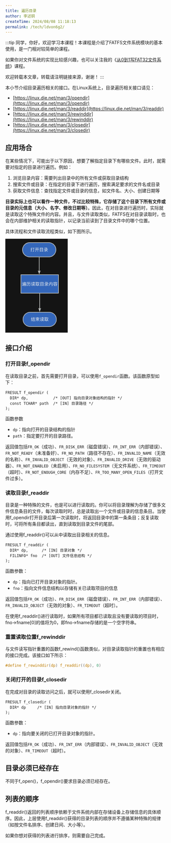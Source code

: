 ```yaml
---
title: 遍历目录
author: 李述铜
createTime: 2024/08/08 11:18:13
permalink: /tech/ldvon6g2/
---
```

:::tip
同学，你好，欢迎学习本课程！本课程是介绍了FATFS文件系统模块的基本使用，是一门相对较简单的课程。

如果你对文件系统的实现比较感兴趣，也可以关注我的《[从0到1写FAT32文件系统](https://wuptg.xetlk.com/s/VeHie)》课程。

欢迎转载本文章，转载请注明链接来源，谢谢！
:::

本小节介绍目录遍历相关的接口。在Linux系统上，目录遍历相关接口请见：
* [https://linux.die.net/man/3/opendir](https://linux.die.net/man/3/opendir)
* [https://linux.die.net/man/3/readdir](https://linux.die.net/man/3/readdir)
* [https://linux.die.net/man/3/rewinddir](https://linux.die.net/man/3/rewinddir)
* [https://linux.die.net/man/3/closedir](https://linux.die.net/man/3/closedir)

## 应用场合
在某些情况下，可能出于以下原因，想要了解指定目录下有哪些文件。此时，就需要对指定的目录进行遍历。例如：

1. 浏览目录内容：需要列出目录中的所有文件或获取目录结构
2. 搜索文件或目录：在指定的目录下进行遍历，搜索满足要求的文件名或目录
3. 获取文件信息：查找指定文件或目录的信息，如文件名、大小、创建日期等

**目录实际上也可以看作一种文件，不过比较特殊，它存储了这个目录下所有文件或目录的元信息（大小、名字、修改日期等）**。因此，在对目录进行遍历时，实际就是读取这个特殊文件的内容。并且，与文件读取类似，FATFS在对目录读取时，也会在内部维护相关的读取指针，以记录当前读到了目录文件中的哪个位置。

具体流程和文件读取流程类似，如下图所示。

![alt text](../../../../../.vuepress/public/image/docs/notes/tech/fatfs/use/c3/list/image.png)

## 接口介绍
### 打开目录f_opendir
在读取目录之前，首先需要打开目录，可以使用`f_opendir`函数。该函数原型如下：
```
FRESULT f_opendir (
  DIR* dp,           /* [OUT] 指向目录对象结构的指针 */
  const TCHAR* path  /* [IN] 目录路径 */
);
```
函数参数

- `dp`：指向打开的目录结构的指针
- `path`：指定要打开的目录路径。

返回值包括`FR_OK`（成功）、`FR_DISK_ERR`（磁盘错误）、`FR_INT_ERR`（内部错误）、`FR_NOT_READY`（未准备好）、`FR_NO_PATH`（路径不存在）、`FR_INVALID_NAME`（无效的名称）、`FR_INVALID_OBJECT`（无效的对象）、`FR_INVALID_DRIVE`（无效的驱动器）、`FR_NOT_ENABLED`（未启用）、`FR_NO_FILESYSTEM`（无文件系统）、`FR_TIMEOUT`（超时）、`FR_NOT_ENOUGH_CORE`（内存不足）、`FR_TOO_MANY_OPEN_FILES`（打开文件过多）。

### 读取目录f_readdir

目录是一种特殊的文件，也是可以进行读取的。你可以将目录理解为存储了很多文件信息条目的文件，每次读取时时，总是读取出一个文件或目录的信息条目。当使用f_opendir打开目录后第一次读取时，将返回目录中的第一条条目；反复读取时，可将所有条目都读出，直到读取到目录文件的尾部。

通过使用f_readdir()可以从中读取出目录相关的信息。

```
FRESULT f_readdir (
  DIR* dp,      /* [IN] 目录对象 */
  FILINFO* fno  /* [OUT] 文件信息结构 */
);
```
函数参数：

- `dp`：指向已打开目录对象的指针。
- `fno`：指向文件信息结构以存储有关已读取项目的信息

返回值包括`FR_OK`（成功）、`FR_DISK_ERR`（磁盘错误）、`FR_INT_ERR`（内部错误）、`FR_INVALID_OBJECT`（无效的对象）、`FR_TIMEOUT`（超时）。

在使用f_readdir()进行读取时，如果所有项目都已读取且没有要读取的项目时，fno->fname[0]的值将为0，即fno->fname存储的是一个空字符串。

### 重置读取位置f_rewinddir
与文件读写指针重置的函数f_rewind()函数类似，对目录读取指针的重置也有相应的接口完成。该接口如下所示：

```c
#define f_rewinddir(dp) f_readdir((dp), 0)
```

### 关闭打开的目录f_closedir
在完成对目录的读取访问之后，就可以使用f_closedir关闭。

```
FRESULT f_closedir (
  DIR* dp     /* [IN] 指向目录对象的指针 */
);
```
函数参数：

- `dp`：指向要关闭的已打开目录对象的指针。

返回值包括`FR_OK`（成功）、`FR_INT_ERR`（内部错误）、`FR_INVALID_OBJECT`（无效的对象）、`FR_TIMEOUT`（超时）。


## 目录必须已经存在
不同于f_open()，f_opendir()要求目录必须已经存在。

## 列表的顺序
f_readdir()返回的列表顺序依赖于文件系统内部在存储设备上存储信息的具体顺序。因此，上层使用f_readdir()获得的目录列表的顺序并不遵循某种特殊的规律（如按文件名排序、创建日间、大小等）。

如果你想对获得的列表进行排序，则需要自己完成。


